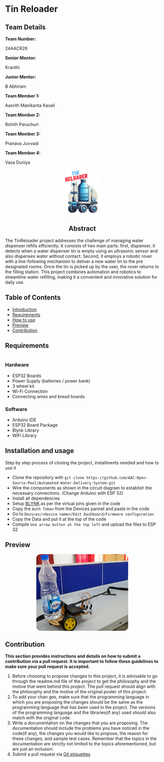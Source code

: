 # Tin Reloader
<h2>Team Details</h2>
<b>Team Number: </b><p>24AACR26</p>
<b>Senior Mentor:</b><p>Kranthi</p>
<b>Junior Mentor:</b><p>B Abhiram</p>
<b>Team Member 1:</b><p>Aasrith Manikanta Kavali</p>
<b>Team Member 2:</b><p>Rohith Paruchuri</p>
<b>Team Member 3:</b><p>Pranava Juvvadi</p>
<b>Team Member 4:</b><p>Vasa Duniya</p>

<div align="center">
  <img src="./Imgs/Logo.png" width="130px" height="149px" style="border-radius:30%">

</div>
<div align="center">
<h2> Abstract </h2>
</div>
The TinReloader project addresses the challenge of managing water dispenser refills efficiently. It consists of two main parts: first, dispenser, it detects when a water dispenser tin is empty using an ultrasonic sensor and also dispenses water without contact. Second, it employs a robotic rover with a line-following mechanism to deliver a new water tin to the pre designated rooms. Once the tin is picked up by the user, the rover returns to the filling station. This project combines automation and robotics to streamline water refilling, making it a convenient and innovative solution for daily use.


## Table of Contents
- [Introduction](#introduction) <br>
- [Requirements](#requirements) <br>
- [How to use](#installation-and-usage) <br>
- [Preview](#previews)
- [Contribution](#contribution)


## Requirements
|||
|--|--|
### Hardware
- ESP32 Boards <br/>
- Power Supply (batteries / power bank) <br/>
- 3 wheel kit <br/>
- Wi-Fi Connection <br/>
- Connecting wires and bread boards

### Software
- Arduino IDE <br/>
- ESP32 Board Package <br/>
- Blynk Library <br/>
- WiFi Library <br/>

<!-- | <img src=" url (example given below)" width="130px" height="25px"></a><br>| -->

## Installation and usage
Step by step process of cloning the project, installments needed and how to use it

- Clone the repository with `git clone https://github.com/AAC-Open-Source-Pool/Automated-Water-Delivery-System.git`
- Wire the components as shown in the circuit diagram to establish the necessary connections. (Change Arduino with ESP 32)
- Install all dependencies
- Setup [BLYNK](https://blynk.cloud/dashboard/login) as per the virtual pins given in the code
- Copy the `Auth Token` from the Devices pannel and paste in the code
- Go to `Devices/<device name>/Edit Dashboard/Firmware configuration`
- Copy the Data and put it at the top of the code
- Compile `Use arrow button at the top left` and upload the files to ESP 32


## Preview
<div align=center>
  <img src="./Imgs/Demo.jpg" width="300px" height="250px" style="border-radius : 5%">
</div>
 
## Contribution 
**This section provides instructions and details on how to submit a contribution via a pull request. It is important to follow these guidelines to make sure your pull request is accepted.**
1. Before choosing to propose changes to this project, it is advisable to go through the readme.md file of the project to get the philosophy and the motive that went behind this project. The pull request should align with the philosophy and the motive of the original poster of this project.
2. To add your chan ges, make sure that the programming language in which you are proposing the changes should be the same as the programming language that has been used in the project. The versions of the programming language and the libraries(if any) used should also match with the original code.
3. Write a documentation on the changes that you are proposing. The documentation should include the problems you have noticed in the code(if any), the changes you would like to propose, the reason for these changes, and sample test cases. Remember that the topics in the documentation are strictly not limited to the topics aforementioned, but are just an inclusion.
4. Submit a pull request via [Git etiquettes](https://gist.github.com/mikepea/863f63d6e37281e329f8) 

